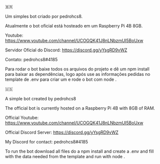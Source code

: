 🇧🇷

Um simples bot criado por pedrohcs8.

Atualmente o bot oficial está hosteado em um Raspberry Pi 4B 8GB.

Youtube: https://www.youtube.com/channel/UCOGQK41J8nLNbzmUI5BoUxw

Servidor Oficial do Discord: https://discord.gg/yYsgRD9vWZ

Contato: pedrohcs8#4185

Para rodar o bot baixe todos os arquivos do projeto e dê um npm install para baixar as dependências, logo após use as informações pedidas no template de .env para criar um e rode o bot com node .

🇺🇸

A simple bot created by pedrohcs8

The official bot is currently hosted on a  Raspberry Pi 4B with 8GB of RAM.

Official Youtube: https://www.youtube.com/channel/UCOGQK41J8nLNbzmUI5BoUxw

Official Discord Server: https://discord.gg/yYsgRD9vWZ

My Discord for contact: pedrohcs8#4185

To run the bot download all files do a npm install and create a .env and fill with the data needed from the template and run with node .
